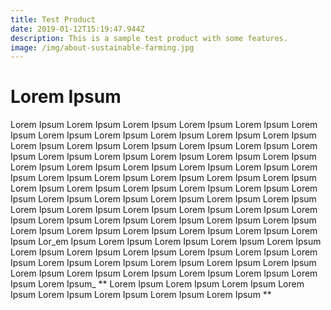 ```yaml
---
title: Test Product
date: 2019-01-12T15:19:47.944Z
description: This is a sample test product with some features.
image: /img/about-sustainable-farming.jpg
---
```

# Lorem Ipsum

Lorem Ipsum  Lorem Ipsum  Lorem Ipsum  Lorem Ipsum  Lorem Ipsum  Lorem Ipsum  Lorem Ipsum  Lorem Ipsum  Lorem Ipsum  Lorem Ipsum  Lorem Ipsum  Lorem Ipsum  Lorem Ipsum  Lorem Ipsum  Lorem Ipsum  Lorem Ipsum  Lorem Ipsum  Lorem Ipsum  Lorem Ipsum  Lorem Ipsum  Lorem Ipsum  Lorem Ipsum  Lorem Ipsum  Lorem Ipsum  Lorem Ipsum  Lorem Ipsum  Lorem Ipsum  Lorem Ipsum  Lorem Ipsum  Lorem Ipsum  Lorem Ipsum  Lorem Ipsum  Lorem Ipsum  Lorem Ipsum  Lorem Ipsum  Lorem Ipsum  Lorem Ipsum  Lorem Ipsum  Lorem Ipsum  Lorem Ipsum  Lorem Ipsum  Lorem Ipsum  Lorem Ipsum  Lorem Ipsum  Lorem Ipsum  Lorem Ipsum  Lorem Ipsum  Lorem Ipsum  Lorem Ipsum  Lorem Ipsum  Lorem Ipsum  Lorem Ipsum  Lorem Ipsum  Lorem Ipsum  Lorem Ipsum  Lorem Ipsum  Lorem Ipsum  Lorem Ipsum  Lorem Ipsum  Lorem Ipsum  Lorem Ipsum  Lor_em Ipsum  Lorem Ipsum  Lorem Ipsum  Lorem Ipsum  Lorem Ipsum  Lorem Ipsum  Lorem Ipsum  Lorem Ipsum  Lorem Ipsum  Lorem Ipsum  Lorem Ipsum  Lorem Ipsum  Lorem Ipsum  Lorem Ipsum  Lorem Ipsum  Lorem Ipsum  Lorem Ipsum  Lorem Ipsum  Lorem Ipsum  Lorem Ipsum  Lorem Ipsum  Lorem Ipsum  Lorem Ipsum_ ** Lorem Ipsum  Lorem Ipsum  Lorem Ipsum  Lorem Ipsum  Lorem Ipsum  Lorem Ipsum  Lorem Ipsum  Lorem Ipsum **
